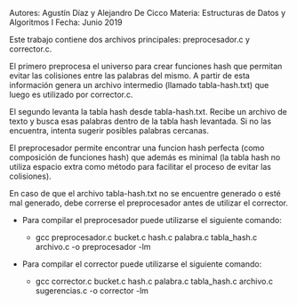Autores: Agustín Díaz y Alejandro De Cicco
Materia: Estructuras de Datos y Algoritmos I
Fecha: Junio 2019

Este trabajo contiene dos archivos principales: preprocesador.c y corrector.c.

El primero preprocesa el universo para crear funciones hash que permitan evitar las colisiones entre las palabras del mismo. A partir de esta información genera un archivo intermedio (llamado tabla-hash.txt) que luego es utilizado por corrector.c.

El segundo levanta la tabla hash desde tabla-hash.txt. Recibe un archivo de texto y busca esas palabras dentro de la tabla hash levantada. Si no las encuentra, intenta sugerir posibles palabras cercanas.

El preprocesador permite encontrar una funcion hash perfecta (como composición de funciones hash) que además es minimal (la tabla hash no utiliza espacio extra como método para facilitar el proceso de evitar las colisiones).

En caso de que el archivo tabla-hash.txt no se encuentre generado o esté mal generado, debe correrse el preprocesador antes de utilizar el corrector.

* Para compilar el preprocesador puede utilizarse el siguiente comando:
  * gcc preprocesador.c bucket.c hash.c palabra.c tabla_hash.c archivo.c -o preprocesador -lm

* Para compilar el corrector puede utilizarse el siguiente comando:
  * gcc corrector.c bucket.c hash.c palabra.c tabla_hash.c archivo.c sugerencias.c -o corrector -lm
